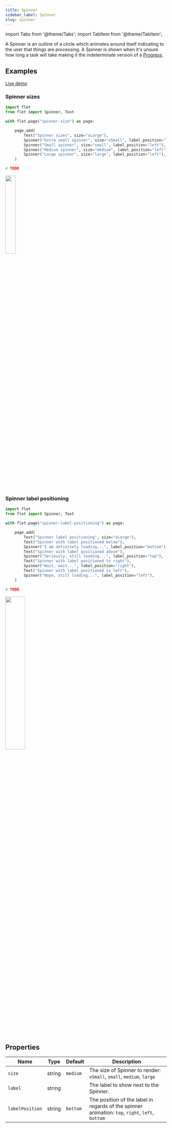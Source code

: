 ```yaml
---
title: Spinner
sidebar_label: Spinner
slug: spinner
---
```

import Tabs from '@theme/Tabs';
import TabItem from '@theme/TabItem';

A Spinner is an outline of a circle which animates around itself indicating to the user that things are processing. A Spinner is shown when it's unsure how long a task will take making it the indeterminate version of a [Progress](progress).

## Examples

[Live demo](https://python-spinner-example.pgletio.repl.co)

### Spinner sizes

<Tabs groupId="language">
  <TabItem value="python" label="Python" default>

```python
import flet
from flet import Spinner, Text

with flet.page("spinner-size") as page:

    page.add(
        Text("Spinner sizes", size="xLarge"),
        Spinner("Extra small spinner", size="xSmall", label_position="left"),
        Spinner("Small spinner", size="small", label_position="left"),
        Spinner("Medium spinner", size="medium", label_position="left"),
        Spinner("Large spinner", size="large", label_position="left"),
    )
```
  </TabItem>
  <TabItem value="powershell" label="PowerShell">

```powershell
# TODO
```

  </TabItem>
</Tabs>

<img src="/img/docs/controls/spinner/spinner-size.gif" width="25%" />

### Spinner label positioning

<Tabs groupId="language">
  <TabItem value="python" label="Python" default>

```python
import flet
from flet import Spinner, Text

with flet.page("spinner-label-positioning") as page:

    page.add(
        Text("Spinner label positioning", size="xLarge"),
        Text("Spinner with label positioned below"),
        Spinner("I am definitely loading...", label_position="bottom"),
        Text("Spinner with label positioned above"),
        Spinner("Seriously, still loading...", label_position="top"),
        Text("Spinner with label positioned to right"),
        Spinner("Wait, wait...", label_position="right"),
        Text("Spinner with label positioned to left"),
        Spinner("Nope, still loading...", label_position="left"),
    )

```
  </TabItem>
  <TabItem value="powershell" label="PowerShell">

```powershell
# TODO
```

  </TabItem>
</Tabs>

<img src="/img/docs/controls/spinner/spinner-label-positioning.gif" width="35%" />

## Properties

| Name           | Type    | Default | Description |
| -------------- | ------- | ------- | ----------- |
| `size`         | string  | `medium` | The size of Spinner to render: `xSmall`, `small`, `medium`, `large` |
| `label`        | string  |          | The label to show next to the Spinner. |
| `labelPosition` | string  | `bottom` | The position of the label in regards of the spinner animation: `top`, `right`, `left`, `bottom` |
